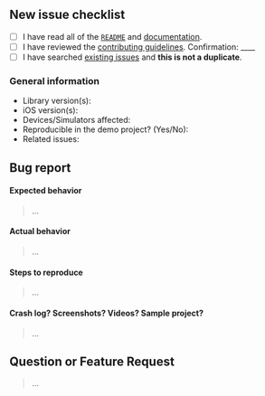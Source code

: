 ## New issue checklist
<!-- Before submitting this issue, make sure you have done the following -->

- [ ] I have read all of the [`README`](https://github.com/MessageKit/MessageKit/blob/develop/README.md) and [documentation](http://cocoadocs.org/docsets/MessageKit/).
- [ ] I have reviewed the [contributing guidelines](https://github.com/MessageKit/MessageKit/blob/develop/.github/CONTRIBUTING.md). Confirmation: ____
- [ ] I have searched [existing issues](https://github.com/MessageKit/MessageKit/issues?q=is%3Aissue+sort%3Acreated-desc) and **this is not a duplicate**.

### General information

- Library version(s):
- iOS version(s):
- Devices/Simulators affected:
- Reproducible in the demo project? (Yes/No):
- Related issues:

## Bug report

#### Expected behavior

> ...

#### Actual behavior

> ...

#### Steps to reproduce

> ...

#### Crash log? Screenshots? Videos? Sample project?

>...

## Question or Feature Request

> ...
